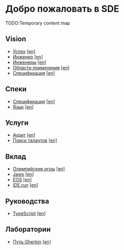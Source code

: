 # Добро пожаловать в SDE

TODO:Temporary content map

## Vision

-   [Успех](/ru/vision/success) [[en]](/vision/success)
-   [Инженер](/ru/vision/engineer) [[en]](/vision/engineer)
-   [Инженеры](/ru/vision/engineers) [[en]](/vision/engineers)
-   [Области применения](/ru/vision/domains) [[en]](/vision/domains)
-   [Спецификация](/ru/vision/specification) [[en]](/vision/specification)

## Спеки

-   [Спецификация](/ru/specs) [[en]](/specs)
-   [Язык](/ru/specs/language) [[en]](/specs/language)

## Услуги

-   [Аудит](/ru/services/audit) [[en]](/services/audit)
-   [Поиск талантов](/ru/services/talent-hunt) [[en]](/services/talent-hunt)

## Вклад

-   [Олимпийские игры](/ru/contribute/olympic-games) [[en]](/contribute/olympic-games)
-   [Jaws](/ru/contribute/jaws) [[en]](/contribute/jaws)
-   [EOS](/ru/contribute/eos) [[en]](/contribute/eos)
-   [IDE.run](/ru/contribute/ide) [[en]](/contribute/ide)

## Руководства

-   [TypeScript](/ru/guide/typescript) [[en]](/guide/typescript)

## Лаборатории

-   [Путь Gherkin](/ru/labs/gherkin-way) [[en]](/labs/gherkin-way)
